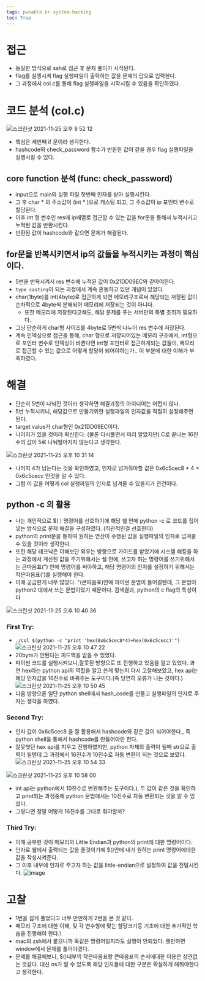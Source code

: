 ```yaml
---
tags: pwnable.kr system-hacking
toc: True
---
```


# 접근
* 동일한 방식으로 ssh로 접근 후 문제 풀이가 시작된다.
* flag를 실행시켜 flag 실행파일이 출력하는 값을 문제의 답으로 입력한다.
* 그 과정에서 col.c를 통해 flag 실행파일을 시작시킬 수 있음을 확인하였다.

# 코드 분석 (col.c)

![스크린샷 2021-11-25 오후 9 52 12](https://user-images.githubusercontent.com/67637935/143445536-004dbdcb-b39d-41f3-9de8-7a8c735759b6.png)

* 핵심은 세번째 if 문이라 생각한다. 
* hashcode와 check_password 함수가 반환한 값이 같을 경우 flag 실행파일을 실행시킬 수 있다.

## core function 분석 (func: check_password)
* input으로 main의 실행 파일 첫번째 인자를 받아 실행시킨다.
* 그 후 char * 의 주소값이 (int * )으로 캐스팅 되고, 그 주소값이 ip 포인터 변수로 할당된다.
* 이후 int 형 변수인 res에 ip배열로 접근할 수 있는 값을 for문을 통해서 누적시키고 누적된 값을 반환시킨다.
* 반환된 값이 hashcode와 같으면 문제가 해결된다.

## for문을 반복시키면서 ip의 값들을 누적시키는 과정이 핵심이다.
* 5번을 반복시켜서 res 변수에 누적된 값이 0x21DD09EC와 같아야한다.
* ```type casting```이 되는 과정에서 계속 혼동하고 있던 개념이 있었다.
* char(1byte)를 int(4byte)로 접근하게 되면 메모리구조로써 해당되는 저장된 값이 순차적으로 4byte씩 분해되어 메모리에 저장되는 것이 아니다.
  * 또한 메모리에 저장된다고해도, 해당 문제를 푸는 서버만의 특별 조취가 필요하다.
* 그냥 단순하게 char형 사이즈를 4byte로 5번씩 나누어 res 변수에 저장된다.
* 계속 인덱싱으로 접근을 통해, char 형으로 저장되어있는 메모리 구조에서, int형으로 포인터 변수로 인덱싱이 바뀐다면 int형 포인터로 접근하게되는 값들이, 메모리로 접근할 수 있는 값으로 어떻게 할당이 되어야하는가.. 이 부분에 대한 이해가 부족하였다. 

# 해결
* 단순히 5번이 나눠진 것이라 생각하면 해결과정의 아이디어는 어렵지 않다.
* 5번 누적시키니, 해당값으로 만들기위한 실행파일의 인자값을 적절히 설정해주면 된다.
* target value가 char형인 0x21DD09EC이다.
* 나머지가 있을 것이라 확신한다. (물론 다시풀면서 미리 알았지만) C로 끝나는 16진수의 값이 5로 나눠떨어지지 않는다고 생각한다.

![스크린샷 2021-11-25 오후 10 31 14](https://user-images.githubusercontent.com/67637935/143450439-29a4e930-2727-4ae8-8d77-bcbcbb1dfa77.png)

* 나머지 4가 남는다는 것을 확인하였고, 인자로 넘겨줘야할 값은 0x6c5cec8 * 4 + 0x6c5cecc 인것을 알 수 있다.
* 그럼 이 값을 어떻게 col 실행파일의 인자로 넘겨줄 수 있을지가 관건이다.

## python -c 의 활용
* 나는 개인적으로 $( ) 명령어를 선호하기에 해당 쉘 안에 python -c 로 코드를 집어넣는 방식으로 문제 해결을 구성하였다. (직관적인걸 선호한다)
* python의 print문을 통하여 원하는 연산이 수행된 값을 실행파일의 인자로 넘겨줄 수 있을 것이라 생각한다.
* 또한 해당 테크닉은 이해보단 외우는 방향으로 가이드를 받았기에 시스템 해킹을 하는 과정에서 계산된 값을 주기위해서는 쉘 안에, 쓰고자 하는 명령어를 쓰기위해서는 큰따옴표(") 안에 명령어를 써야하고, 해당 명령어의 인자를 설정하기 위해서는 작은따옴표(')를 실행해야 한다.
* 이때 궁금한게 너무 많았다. "(큰따옴표)안에 파이썬 문법이 들어갈텐데, 그 문법이 python2 대에서 쓰는 문법이었기 때문이다. 검색결과, python의 c flag의 특성이다

![스크린샷 2021-11-25 오후 10 40 36](https://user-images.githubusercontent.com/67637935/143451781-57804280-675d-4037-b675-e5f875b798eb.png)

### First Try:
  *  ``` ./col $(python -c "print 'hex(0x6c5cec8*4)+hex(0x6c5cecc)'") ```
  ![스크린샷 2021-11-25 오후 10 47 22](https://user-images.githubusercontent.com/67637935/143452814-953f982d-e630-485d-9882-005303290447.png)
  * 20byte가 안된다는 피드백을 받을 수 있었다.
  * 파이썬 코드를 실행시켜보니,잘못된 방향으로 또 진행하고 있음을 알고 있었다. 과연 hex라는 python api의 역할을 알고 쓴게 맞는지 다시 고찰해보았고, hex api는 해당 인자값을 16진수로 바꿔주는 도구이다.(즉 당연히 오류가 나는 것이다.)
  ![스크린샷 2021-11-25 오후 10 50 45](https://user-images.githubusercontent.com/67637935/143453363-e4a83293-d69f-48b0-893b-825b7f373ea3.png)
  * 다음 방향으론 일단 python shell에서 hash_code를 만들고 실행파일의 인자로 주자는 생각을 하였다.

### Second Try:
  * 인자 값이 0x6c5cec8 을 잘 활용해서 hashcode와 같은 값이 되어야한다., 즉 python shell을 통해서 hashcode를 만들어야만 한다.
  * 잘못썻던 hex api를 지우고 진행하였지만, python 자체의 출력이 될때 str으로 출력이 될텐데 그 과정에서 16진수가 10진수로 자동 변환이 되는 것으로 보였댜.  
![스크린샷 2021-11-25 오후 10 54 33](https://user-images.githubusercontent.com/67637935/143453922-17d9367a-abb9-4094-bca0-23e56d1a7aa4.png)

![스크린샷 2021-11-25 오후 10 58 00](https://user-images.githubusercontent.com/67637935/143454495-f1cdc31b-6561-4338-8df0-64dc219d587a.png)
* int api는 python에서 10진수로 변환해주는 도구이다.), 두 값이 같은 것을 확인하고 print되는 과정중에 python 문법에서는 10진수로 자동 변환되는 것을 알 수 있었다.
* 그렇다면 정말 어떻게 16진수를 그대로 줘야할까?
 
### Third Try:
* 이때 공부한 것이 메모리의 Little Endian과 python의 print에 대한 명령어이다. 
* 인자로 쉘에서 출력되는 값을 줄것이기에 $()안에 내가 원하는 print 명령어에대한 값을 작성시켜준다.
* 그 이후 내부에 인자로 주고자 하는 값을 little-endian으로 설정하여 값을 전달시킨다.
![image](https://user-images.githubusercontent.com/67637935/143516265-7a6a1ded-8282-4bb5-9469-9617ec9feb44.png)


# 고찰
* 1번을 쉽게 풀었다고 너무 만만하게 2번을 본 것 같다.
* 메모리 구조에 대한 이해, 및 각 변수형에 맞는 할당크기등 기초에 대한 추가적인 학습을 진행해야 한다.\
* mac의 zsh에서 붙으니까 똑같은 명령어일지라도 실행이 안되었다. 웬만하면 window에서 문제를 풀어야겠다.
* 문제를 해결해보니, $()내부의 작은따옴표랑 큰따옴표의 순서에대한 이용은 상관없는 것같다. 대신 os가 알 수 있도록 해당 인자들에 대한 구분은 확실하게 해줘야한다고 생각한다.

